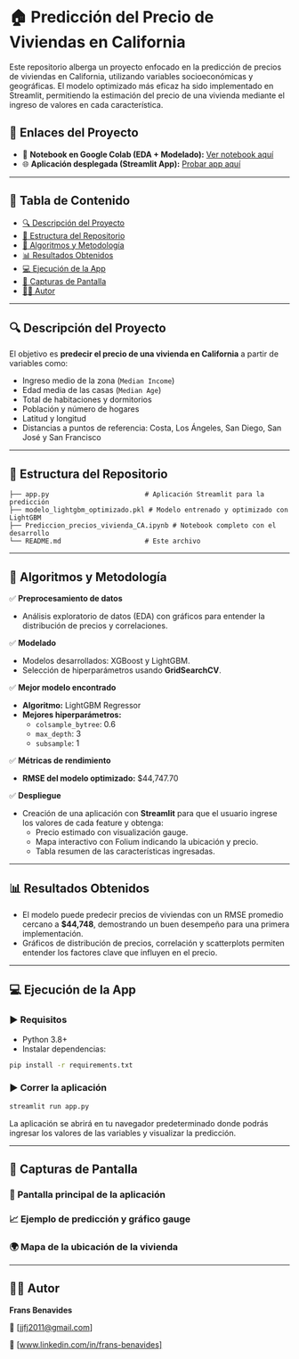 # 🏠 Predicción del Precio de Viviendas en California

Este repositorio alberga un proyecto enfocado en la predicción de precios de viviendas en California, utilizando variables socioeconómicas y geográficas. El modelo optimizado más eficaz ha sido implementado en Streamlit, permitiendo la estimación del precio de una vivienda mediante el ingreso de valores en cada característica.

## 🔗 Enlaces del Proyecto

- 📓 **Notebook en Google Colab (EDA + Modelado):** [Ver notebook aquí](https://colab.research.google.com/drive/1aNXNHcN_aHUakwLCZPjs01qM2UhueYVl?usp=sharing)
- 🌐 **Aplicación desplegada (Streamlit App):** [Probar app aquí](https://prediccion-precios-viviendas.streamlit.app/)

---

## 🚀 Tabla de Contenido

- [🔍 Descripción del Proyecto](#-descripción-del-proyecto)
- [📂 Estructura del Repositorio](#-estructura-del-repositorio)
- [🧠 Algoritmos y Metodología](#-algoritmos-y-metodología)
- [📊 Resultados Obtenidos](#-resultados-obtenidos)
- [💻 Ejecución de la App](#-ejecución-de-la-app)
- [📸 Capturas de Pantalla](#-capturas-de-pantalla)
- [👨‍💼 Autor](#-autor)

---

## 🔍 Descripción del Proyecto

El objetivo es **predecir el precio de una vivienda en California** a partir de variables como:

- Ingreso medio de la zona (`Median Income`)
- Edad media de las casas (`Median Age`)
- Total de habitaciones y dormitorios
- Población y número de hogares
- Latitud y longitud
- Distancias a puntos de referencia: Costa, Los Ángeles, San Diego, San José y San Francisco

---

## 📂 Estructura del Repositorio

```
├── app.py                        # Aplicación Streamlit para la predicción
├── modelo_lightgbm_optimizado.pkl # Modelo entrenado y optimizado con LightGBM
├── Prediccion_precios_vivienda_CA.ipynb # Notebook completo con el desarrollo
└── README.md                     # Este archivo
```

---

## 🧠 Algoritmos y Metodología

✅ **Preprocesamiento de datos**

- Análisis exploratorio de datos (EDA) con gráficos para entender la distribución de precios y correlaciones.

✅ **Modelado**

- Modelos desarrollados: XGBoost y LightGBM.
- Selección de hiperparámetros usando **GridSearchCV**.

✅ **Mejor modelo encontrado**

- **Algoritmo:** LightGBM Regressor
- **Mejores hiperparámetros:**
  - `colsample_bytree`: 0.6
  - `max_depth`: 3
  - `subsample`: 1

✅ **Métricas de rendimiento**

- **RMSE del modelo optimizado:** \$44,747.70

✅ **Despliegue**

- Creación de una aplicación con **Streamlit** para que el usuario ingrese los valores de cada feature y obtenga:
  - Precio estimado con visualización gauge.
  - Mapa interactivo con Folium indicando la ubicación y precio.
  - Tabla resumen de las características ingresadas.

---

## 📊 Resultados Obtenidos

- El modelo puede predecir precios de viviendas con un RMSE promedio cercano a **\$44,748**, demostrando un buen desempeño para una primera implementación.
- Gráficos de distribución de precios, correlación y scatterplots permiten entender los factores clave que influyen en el precio.

---

## 💻 Ejecución de la App

### ▶️ Requisitos

- Python 3.8+
- Instalar dependencias:

```bash
pip install -r requirements.txt
```


### ▶️ Correr la aplicación

```bash
streamlit run app.py
```

La aplicación se abrirá en tu navegador predeterminado donde podrás ingresar los valores de las variables y visualizar la predicción.

---

## 📸 Capturas de Pantalla

### 🎯 Pantalla principal de la aplicación



### 📈 Ejemplo de predicción y gráfico gauge



### 🌍 Mapa de la ubicación de la vivienda




---

## 👨‍💼 Autor

**Frans Benavides**

📧 [jjfj2011@gmail.com]

💼 [www.linkedin.com/in/frans-benavides]
